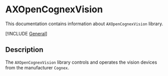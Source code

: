 # AXOpenCognexVision

This documentation contains information about `AXOpenCognexVision` library.

[!INCLUDE [General](../../../docfx/articles/notes/LIBRARYHEADER.md)]

## Description

The `AXOpenCognexVision` library controls and operates the vision devices from the manufacturer `Cognex`.
